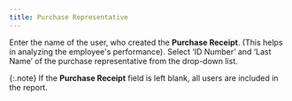 ```yaml
---
title: Purchase Representative
---
```



Enter the name of the user, who created the **Purchase 
 Receipt**. (This helps in analyzing the employee's performance).  Select ‘ID Number’  and ‘Last Name’  of the purchase representative from the drop-down list.


{:.note}
If  the **Purchase Receipt** field is  left blank, all users are included in the report.
